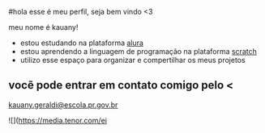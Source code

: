 #hola esse é meu perfil, seja bem vindo <3 

meu nome é kauany!
- estou estudando na plataforma [alura](https://www.alura.com.br/)
- estou aprendendo a linguagem de programação na plataforma [scratch](https://scratch.mit.edu/)
- utilizo esse espaço para organizar e compertilhar os meus projetos

 ## vocẽ pode entrar em contato comigo pelo <

kauany.geraldi@escola.pr.gov.br




![](https://media.tenor.com/ei








